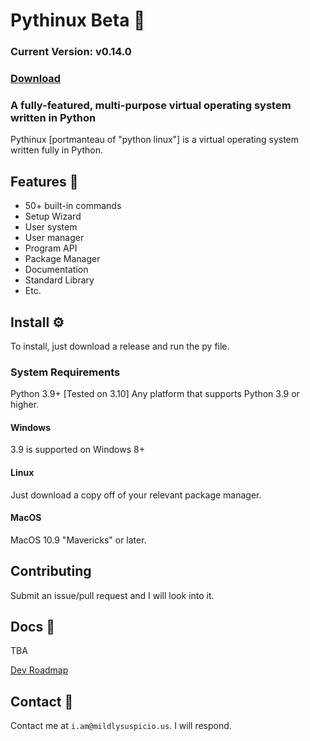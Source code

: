 # Pythinux Beta 💽
### **Current Version: v0.14.0**
### [Download](https://github.com/WinFan3672/pythinux/archive/refs/heads/main.zip)
### A fully-featured, multi-purpose virtual operating system written in Python
Pythinux [portmanteau of "python linux"] is a virtual operating system written fully in Python.
## Features 👾
* 50+ built-in commands
* Setup Wizard
* User system
* User manager
* Program API
* Package Manager
* Documentation
* Standard Library
* Etc.

## Install ⚙️
To install, just download a release and run the py file. 
### System Requirements
Python 3.9+ [Tested on 3.10]
Any platform that supports Python 3.9 or higher.
#### Windows
3.9 is supported on Windows 8+
#### Linux
Just download a copy off of your relevant package manager.
#### MacOS
MacOS 10.9 "Mavericks" or later.
## Contributing
Submit an issue/pull request and I will look into it.
## Docs 📄
TBA

[Dev Roadmap](https://github.com/WinFan3672/pythinux/blob/main/ROADMAP.md)
## Contact 📨
Contact me at ```i.am@mildlysuspicio.us```. I will respond.
